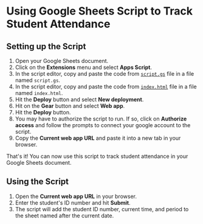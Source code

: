 # Using Google Sheets Script to Track Student Attendance

## Setting up the Script

1. Open your Google Sheets document.
2. Click on the **Extensions** menu and select **Apps Script**.
3. In the script editor, copy and paste the code from [`script.gs`](https://github.com/cvhs-game-dev-club/Google-Sheets-Attendance-Tracker/blob/main/script.gs) file in a file named `script.gs`.
4. In the script editor, copy and paste the code from [`index.html`](https://github.com/cvhs-game-dev-club/Google-Sheets-Attendance-Tracker/blob/main/index.html) file in a file named `index.html`.
5. Hit the **Deploy** button and select **New deployment**.
6. Hit on the **Gear** button and select **Web app**.
7. Hit the **Deploy** button.
8. You may have to authorize the script to run. If so, click on **Authorize access** and follow the prompts to connect your google account to the script.
9. Copy the **Current web app URL** and paste it into a new tab in your browser.

That's it! You can now use this script to track student attendance in your Google Sheets document.

## Using the Script

1. Open the **Current web app URL** in your browser.
2. Enter the student's ID number and hit **Submit**.
3. The script will add the student ID number, current time, and period to the sheet named after the current date.

